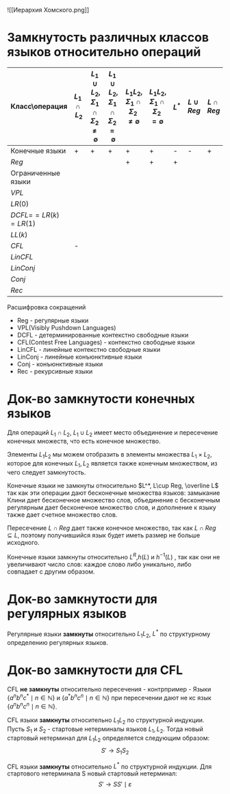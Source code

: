![[Иерархия Хомского.png]]

# Замкнутость различных классов языков относительно операций

| Класс\операция        | $L_1 \cap L_2$ | $L_1 \cup L_2$,<br>$\Sigma_1\cap\Sigma_2\neq\emptyset$ | $L_1 \cup L_2$,<br>$\Sigma_1\cap\Sigma_2=\emptyset$ | $L_1L_2$,<br>$\Sigma_1\cap\Sigma_2\neq\emptyset$ | $L_1L_2$,<br>$\Sigma_1\cap\Sigma_2=\emptyset$ | $L^*$ | $L\cup Reg$ | $L\cap Reg$ | $\overline L$ | $h(L)$ | $h^{-1}(L)$ | $L^R$ |
| --------------------- | -------------- | ------------------------------------------------------ | --------------------------------------------------- | ------------------------------------------------ | --------------------------------------------- | ----- | ----------- | ----------- | ------------- | ------ | ----------- | ----- |
| Конечные языки        | +              | +                                                      | +                                                   | +                                                | +                                             | -     | -           | +           | -             | +      | +           | +     |
| $Reg$                 |                |                                                        |                                                     | +                                                | +                                             | +     |             |             |               |        |             |       |
| Ограниченные языки    |                |                                                        |                                                     |                                                  |                                               |       |             |             |               |        |             |       |
| $VPL$                 |                |                                                        |                                                     |                                                  |                                               |       |             |             |               |        |             |       |
| $LR(0)$               |                |                                                        |                                                     |                                                  |                                               |       |             |             |               |        |             |       |
| $DCFL=$$=LR(k)=LR(1)$ |                |                                                        |                                                     |                                                  |                                               |       |             |             |               |        |             |       |
| $LL(k)$               |                |                                                        |                                                     |                                                  |                                               |       |             |             |               |        |             |       |
| $CFL$                 | -              |                                                        |                                                     |                                                  |                                               |       |             |             |               |        |             |       |
| $LinCFL$              |                |                                                        |                                                     |                                                  |                                               |       |             |             |               |        |             |       |
| $LinConj$             |                |                                                        |                                                     |                                                  |                                               |       |             |             |               |        |             |       |
| $Conj$                |                |                                                        |                                                     |                                                  |                                               |       |             |             |               |        |             |       |
| $Rec$                 |                |                                                        |                                                     |                                                  |                                               |       |             |             |               |        |             |       |

Расшифровка сокращений
- Reg - регулярные языки
- VPL(Visibly Pushdown Languages)
- DCFL - детерминированные контекстно свободные языки
- CFL(Contest Free Languages) - контекстно свободные языки
- LinCFL - линейные контекстно свободные языки
- LinConj - линейные конъюнктивные языки
- Conj - конъюнктивные языки
- Rec - рекурсивные языки

# Док-во замкнутости конечных языков
Для операций $L_1\cap L_2$, $L_1\cup L_2$ имеет место объединение и пересечение конечных множеств, что есть конечное множество.

Элементы $L_1L_2$ мы можем отобразить в элементы множества $L_1 \times L_2$, которое для конечных $L_1,L_2$ является также конечным множеством, из чего следует замкнутость.

Конечные языки не замкнуты относительно $L^*, L\cup Reg, \overline L$  так как эти операции дают бесконечные множества языков: замыкание Клини дает бесконечное множество слов, объединение с бесконечным регулярным дает бесконечное множество слов, и дополнение к языку также дает счетное множество слов.

Пересечение $L\cap Reg$ дает также конечное множество, так как $L\cap Reg \subseteq L$, поэтому получившийся язык будет иметь размер не больше исходного.

Конечные языки замкнуты относительно $L^R$,$h(L)$ и $h^{-1}(L)$ , так как они не увеличивают число слов: каждое слово либо уникально, либо совпадает с другим образом.
# Док-во замкнутости для регулярных языков

Регулярные языки **замкнуты** относительно $L_1L_2$, $L^*$ по структурному определению регулярных языков.

# Док-во замкнутости для CFL
CFL **не замкнуты** относительно пересечения - контрпример -
Языки $\{a^nb^nc^*\mid n \in \mathbb N\}$ и $\{a^*b^nc^n\mid n \in \mathbb N\}$ при пересечении дают не кс язык $\{a^nb^nc^n \mid n \in \mathbb N\}$.



CFL языки **замкнуты** относительно $L_1L_2$ по структурной индукции.
Пусть $S_1$ и $S_2$ - стартовые нетерминалы языков $L_1,L_2$. Тогда новый стартовый нетерминал для $L_1L_2$ определяется следующим образом:
$$S' \to S_1S_2$$

CFL языки **замкнуты** относительно $L^*$ по структурной индукции.
Для стартового нетерминала S новый стартовый нетерминал:
$$S' \to SS' \mid \varepsilon$$